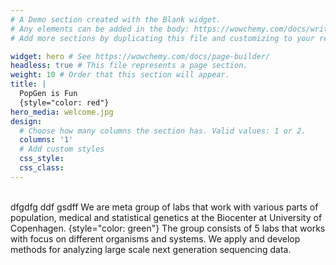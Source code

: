 ```yaml
---
# A Demo section created with the Blank widget.
# Any elements can be added in the body: https://wowchemy.com/docs/writing-markdown-latex/
# Add more sections by duplicating this file and customizing to your requirements.

widget: hero # See https://wowchemy.com/docs/page-builder/
headless: true # This file represents a page section.
weight: 10 # Order that this section will appear.
title: |
  PopGen is Fun
  {style="color: red"}
hero_media: welcome.jpg
design:
  # Choose how many columns the section has. Valid values: 1 or 2.
  columns: '1'
  # Add custom styles
  css_style:
  css_class:
---
```


<br>
dfgdfg ddf gsdff
We are meta group of labs that work with various parts of population, medical and statistical genetics at the Biocenter at University of Copenhagen.
{style="color: green"}
The group consists of 5 labs that works with focus on different organisms and systems. We apply and develop methods for analyzing large scale next generation sequencing data.
